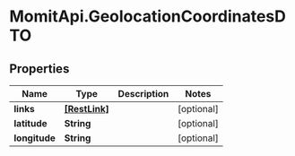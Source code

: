 # MomitApi.GeolocationCoordinatesDTO

## Properties
Name | Type | Description | Notes
------------ | ------------- | ------------- | -------------
**links** | [**[RestLink]**](RestLink.md) |  | [optional] 
**latitude** | **String** |  | [optional] 
**longitude** | **String** |  | [optional] 


